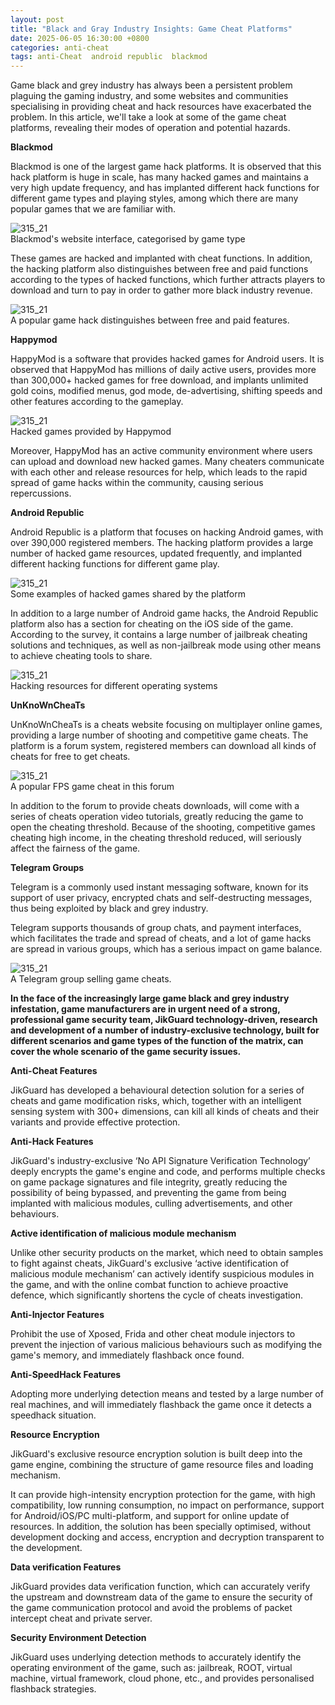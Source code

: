 ```yaml
---
layout: post
title: "Black and Gray Industry Insights: Game Cheat Platforms"
date: 2025-06-05 16:30:00 +0800
categories: anti-cheat
tags: anti-Cheat  android republic  blackmod
---
```


Game black and grey industry has always been a persistent problem plaguing the gaming industry, and some websites and communities specialising in providing cheat and hack resources have exacerbated the problem. In this article, we'll take a look at some of the game cheat platforms, revealing their modes of operation and potential hazards.<!-- more -->  

**Blackmod**

Blackmod is one of the largest game hack platforms. It is observed that this hack platform is huge in scale, has many hacked games and maintains a very high update frequency, and has implanted different hack functions for different game types and playing styles, among which there are many popular games that we are familiar with.

![315_21](/assets/res/2025/Blackmod.png)  
Blackmod's website interface, categorised by game type

These games are hacked and implanted with cheat functions. In addition, the hacking platform also distinguishes between free and paid functions according to the types of hacked functions, which further attracts players to download and turn to pay in order to gather more black industry revenue.

![315_21](/assets/res/2025/Blackmod2.png)  
A popular game hack distinguishes between free and paid features.

**Happymod**

HappyMod is a software that provides hacked games for Android users. It is observed that HappyMod has millions of daily active users, provides more than 300,000+ hacked games for free download, and implants unlimited gold coins, modified menus, god mode, de-advertising, shifting speeds and other features according to the gameplay.

![315_21](/assets/res/2025/Happymod.png)  
Hacked games provided by Happymod

Moreover, HappyMod has an active community environment where users can upload and download new hacked games. Many cheaters communicate with each other and release resources for help, which leads to the rapid spread of game hacks within the community, causing serious repercussions.

**Android Republic**

Android Republic is a platform that focuses on hacking Android games, with over 390,000 registered members. The hacking platform provides a large number of hacked game resources, updated frequently, and implanted different hacking functions for different game play.

![315_21](/assets/res/2025/AndroidRepublic.png)  
Some examples of hacked games shared by the platform

In addition to a large number of Android game hacks, the Android Republic platform also has a section for cheating on the iOS side of the game. According to the survey, it contains a large number of jailbreak cheating solutions and techniques, as well as non-jailbreak mode using other means to achieve cheating tools to share.

![315_21](/assets/res/2025/AndroidRepublic2.jpg)  
Hacking resources for different operating systems

**UnKnoWnCheaTs**

UnKnoWnCheaTs is a cheats website focusing on multiplayer online games, providing a large number of shooting and competitive game cheats. The platform is a forum system, registered members can download all kinds of cheats for free to get cheats.

![315_21](/assets/res/2025/UnKnoWnCheaTs.png)  
A popular FPS game cheat in this forum

In addition to the forum to provide cheats downloads, will come with a series of cheats operation video tutorials, greatly reducing the game to open the cheating threshold. Because of the shooting, competitive games cheating high income, in the cheating threshold reduced, will seriously affect the fairness of the game.

**Telegram Groups**

Telegram is a commonly used instant messaging software, known for its support of user privacy, encrypted chats and self-destructing messages, thus being exploited by black and grey industry.

Telegram supports thousands of group chats, and payment interfaces, which facilitates the trade and spread of cheats, and a lot of game hacks are spread in various groups, which has a serious impact on game balance.

![315_21](/assets/res/2025/Telegram.png)  
A Telegram group selling game cheats.

**In the face of the increasingly large game black and grey industry infestation, game manufacturers are in urgent need of a strong, professional game security team, JikGuard technology-driven, research and development of a number of industry-exclusive technology, built for different scenarios and game types of the function of the matrix, can cover the whole scenario of the game security issues.**
 
**Anti-Cheat Features**

JikGuard has developed a behavioural detection solution for a series of cheats and game modification risks, which, together with an intelligent sensing system with 300+ dimensions, can kill all kinds of cheats and their variants and provide effective protection.
 
**Anti-Hack Features**

JikGuard's industry-exclusive ‘No API Signature Verification Technology’ deeply encrypts the game's engine and code, and performs multiple checks on game package signatures and file integrity, greatly reducing the possibility of being bypassed, and preventing the game from being implanted with malicious modules, culling advertisements, and other behaviours.
 
**Active identification of malicious module mechanism**

Unlike other security products on the market, which need to obtain samples to fight against cheats, JikGuard's exclusive ‘active identification of malicious module mechanism’ can actively identify suspicious modules in the game, and with the online combat function to achieve proactive defence, which significantly shortens the cycle of cheats investigation.
 
**Anti-Injector Features**

Prohibit the use of Xposed, Frida and other cheat module injectors to prevent the injection of various malicious behaviours such as modifying the game's memory, and immediately flashback once found.
 
**Anti-SpeedHack Features**

Adopting more underlying detection means and tested by a large number of real machines, and will immediately flashback the game once it detects a speedhack situation.

 
**Resource Encryption**

JikGuard's exclusive resource encryption solution is built deep into the game engine, combining the structure of game resource files and loading mechanism.

It can provide high-intensity encryption protection for the game, with high compatibility, low running consumption, no impact on performance, support for Android/iOS/PC multi-platform, and support for online update of resources. In addition, the solution has been specially optimised, without development docking and access, encryption and decryption transparent to the development.
 
**Data verification Features**

JikGuard provides data verification function, which can accurately verify the upstream and downstream data of the game to ensure the security of the game communication protocol and avoid the problems of packet intercept cheat and private server.
 
**Security Environment Detection**

JikGuard uses underlying detection methods to accurately identify the operating environment of the game, such as: jailbreak, ROOT, virtual machine, virtual framework, cloud phone, etc., and provides personalised flashback strategies.